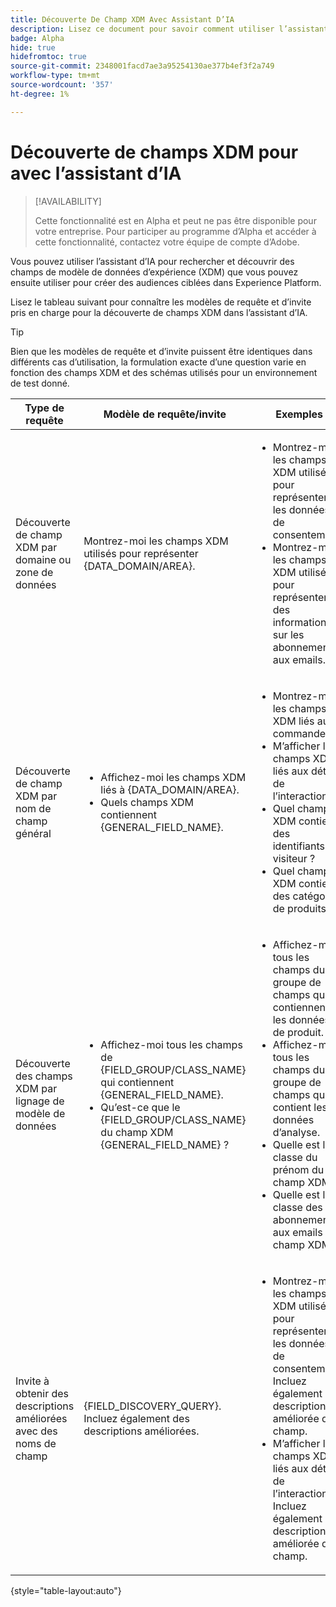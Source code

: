 ```yaml
---
title: Découverte De Champ XDM Avec Assistant D’IA
description: Lisez ce document pour savoir comment utiliser l’assistant d’IA pour la découverte de champs de modèle de données d’expérience (XDM).
badge: Alpha
hide: true
hidefromtoc: true
source-git-commit: 2348001facd7ae3a95254130ae377b4ef3f2a749
workflow-type: tm+mt
source-wordcount: '357'
ht-degree: 1%

---
```


# Découverte de champs XDM pour avec l’assistant d’IA

>[!AVAILABILITY]
>
>Cette fonctionnalité est en Alpha et peut ne pas être disponible pour votre entreprise. Pour participer au programme d’Alpha et accéder à cette fonctionnalité, contactez votre équipe de compte d’Adobe.

Vous pouvez utiliser l’assistant d’IA pour rechercher et découvrir des champs de modèle de données d’expérience (XDM) que vous pouvez ensuite utiliser pour créer des audiences ciblées dans Experience Platform.

Lisez le tableau suivant pour connaître les modèles de requête et d’invite pris en charge pour la découverte de champs XDM dans l’assistant d’IA.

>[!TIP]
>
>Bien que les modèles de requête et d’invite puissent être identiques dans différents cas d’utilisation, la formulation exacte d’une question varie en fonction des champs XDM et des schémas utilisés pour un environnement de test donné.

| Type de requête | Modèle de requête/invite | Exemples |
| --- | --- | --- |
| Découverte de champ XDM par domaine ou zone de données | Montrez-moi les champs XDM utilisés pour représenter {DATA_DOMAIN/AREA}. | <ul><li>Montrez-moi les champs XDM utilisés pour représenter les données de consentement.</li><li>Montrez-moi les champs XDM utilisés pour représenter des informations sur les abonnements aux emails.</li></ul> |
| Découverte de champ XDM par nom de champ général | <ul><li>Affichez-moi les champs XDM liés à {DATA_DOMAIN/AREA}.</li><li>Quels champs XDM contiennent {GENERAL_FIELD_NAME}.</li></ul> | <ul><li>Montrez-moi les champs XDM liés aux commandes.</li><li>M’afficher les champs XDM liés aux détails de l’interaction.</li><li>Quel champ XDM contient des identifiants visiteur ?</li><li>Quel champ XDM contient des catégories de produits ?</li></ul> |
| Découverte des champs XDM par lignage de modèle de données | <ul><li>Affichez-moi tous les champs de {FIELD_GROUP/CLASS_NAME} qui contiennent {GENERAL_FIELD_NAME}.</li><li>Qu’est-ce que le {FIELD_GROUP/CLASS_NAME} du champ XDM {GENERAL_FIELD_NAME} ?</li></ul> | <ul><li>Affichez-moi tous les champs du groupe de champs qui contiennent les données de produit.</li><li>Affichez-moi tous les champs du groupe de champs qui contient les données d’analyse.</li><li>Quelle est la classe du prénom du champ XDM ?</li><li>Quelle est la classe des abonnements aux emails de champ XDM ?</li></ul> |
| Invite à obtenir des descriptions améliorées avec des noms de champ | {FIELD_DISCOVERY_QUERY}. Incluez également des descriptions améliorées. | <ul><li>Montrez-moi les champs XDM utilisés pour représenter les données de consentement. Incluez également la description améliorée du champ.</li><li>M’afficher les champs XDM liés aux détails de l’interaction. Incluez également la description améliorée du champ.</li></ul> |

{style="table-layout:auto"}